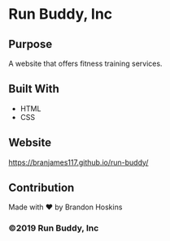 # Run Buddy, Inc

## Purpose

A website that offers fitness training services.

## Built With

- HTML
- CSS

## Website

https://branjames117.github.io/run-buddy/

## Contribution

Made with ❤️ by Brandon Hoskins

### ©️2019 Run Buddy, Inc
